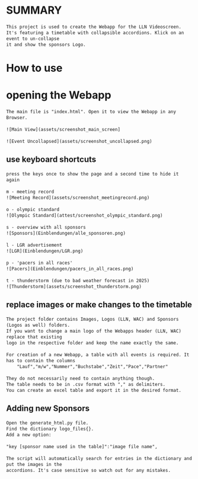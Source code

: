 # SUMMARY 

	This project is used to create the Webapp for the LLN Videoscreen.
	It's featuring a timetable with collapsible accordions. Klick on an event to un-collapse 
	it and show the sponsors Logo.

# How to use

# opening the Webapp 

	The main file is "index.html". Open it to view the Webapp in any Browser.
	
	![Main View](assets/screenshot_main_screen]
	
	![Event Uncollapsed](assets/screenshot_uncollapsed.png)

## use keyboard shortcuts

	press the keys once to show the page and a second time to hide it again

	m - meeting record
	![Meeting Record](assets/screenshot_meetingrecord.png)
	
	o - olympic standard
	![Olympic Standard](attest/screenshot_olympic_standard.png)
	
	s - overview with all sponsors
	![Sponsors](Einblendungen/alle_sponsoren.png)
	
	l - LGR advertisement
	![LGR](Einblendungen/LGR.png)
	
	p - 'pacers in all races'
	![Pacers](Einblendungen/pacers_in_all_races.png)
	
	t - thunderstorm (due to bad weather forecast in 2025)
	![Thunderstorm](assets/screenshot_thunderstorm.png)


## replace images or make changes to the timetable

	The project folder contains Images, Logos (LLN, WAC) and Sponsors (Logos as well) folders.
	If you want to change a main logo of the Webapps header (LLN, WAC) replace that existing 
	logo in the respective folder and keep the name exactly the same.

	For creation of a new Webapp, a table with all events is required. It has to contain the columns 
		"Lauf","m/w","Nummer","Buchstabe","Zeit","Pace","Partner"

	They do not necessarily need to contain anything though. 
	The table needs to be in .csv format with "," as delimiters.
	You can create an excel table and export it in the desired format.

## Adding new Sponsors

	Open the generate_html.py file.
	Find the dictionary logo_files{}.
	Add a new option:

	"key [sponsor name used in the table]":"image file name",

	The script will automatically search for entries in the dictionary and put the images in the 
	accordions. It's case sensitive so watch out for any mistakes.








 